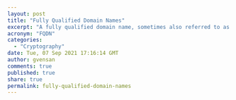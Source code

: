 ```yaml
---
layout: post
title: "Fully Qualified Domain Names"
excerpt: "A fully qualified domain name, sometimes also referred to as an absolute domain name, is a domain name that specifies its exact location in the tree hierarchy of the Domain Name System. It specifies all domain levels, including the top-level domain and the root zone"
acronym: "FQDN"
categories:
  - "Cryptography"
date: Tue, 07 Sep 2021 17:16:14 GMT
author: gvensan
comments: true
published: true
share: true
permalink: fully-qualified-domain-names
---
```

